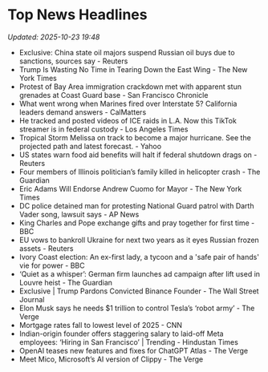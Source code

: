 # Top News Headlines

_Updated: 2025-10-23 19:48_

- Exclusive: China state oil majors suspend Russian oil buys due to sanctions, sources say - Reuters
- Trump Is Wasting No Time in Tearing Down the East Wing - The New York Times
- Protest of Bay Area immigration crackdown met with apparent stun grenades at Coast Guard base - San Francisco Chronicle
- What went wrong when Marines fired over Interstate 5? California leaders demand answers - CalMatters
- He tracked and posted videos of ICE raids in L.A. Now this TikTok streamer is in federal custody - Los Angeles Times
- Tropical Storm Melissa on track to become a major hurricane. See the projected path and latest forecast. - Yahoo
- US states warn food aid benefits will halt if federal shutdown drags on - Reuters
- Four members of Illinois politician’s family killed in helicopter crash - The Guardian
- Eric Adams Will Endorse Andrew Cuomo for Mayor - The New York Times
- DC police detained man for protesting National Guard patrol with Darth Vader song, lawsuit says - AP News
- King Charles and Pope exchange gifts and pray together for first time - BBC
- EU vows to bankroll Ukraine for next two years as it eyes Russian frozen assets - Reuters
- Ivory Coast election: An ex-first lady, a tycoon and a 'safe pair of hands' vie for power - BBC
- ‘Quiet as a whisper’: German firm launches ad campaign after lift used in Louvre heist - The Guardian
- Exclusive | Trump Pardons Convicted Binance Founder - The Wall Street Journal
- Elon Musk says he needs $1 trillion to control Tesla’s ‘robot army’ - The Verge
- Mortgage rates fall to lowest level of 2025 - CNN
- Indian-origin founder offers staggering salary to laid-off Meta employees: ‘Hiring in San Francisco’ | Trending - Hindustan Times
- OpenAI teases new features and fixes for ChatGPT Atlas - The Verge
- Meet Mico, Microsoft’s AI version of Clippy - The Verge